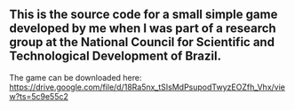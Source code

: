## This is the source code for a small simple game developed by me when I was part of a research group at the National Council for Scientific and Technological Development of Brazil.

The game can be downloaded here: https://drive.google.com/file/d/18Ra5nx_tSIsMdPsupodTwyzEOZfh_Vhx/view?ts=5c9e55c2

